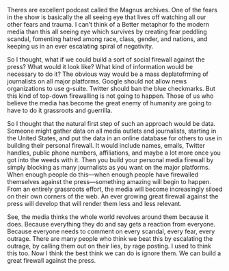Theres are excellent podcast called the Magnus archives. One of the fears in the show is basically the all seeing eye that lives off watching all our other fears and trauma. I can’t think of a Better metaphor fo the modern media than this all seeing eye which survives by creating fear peddling scandal, fomenting hatred among race, class, gender, and nations, and keeping us in an ever escalating spiral of negativity.

So I thought, what if we could build a sort of social firewall against the press? What would it look like? What kind of information would be necessary to do it? The obvious way would be a mass deplatofrming of journalists on all major platforms. Google should not allow news organizations to use g-suite. Twitter should ban the blue checkmarks. But this kind of top-down firewalling is not going to happen. Those of us who believe the media has become the great enemy of humanity are going to have to do it grassroots and guerrilla.

So I thought that the natural first step of such an approach would be data. Someone might gather data on all media outlets and journalists, starting in the United States, and put the data in an online database for others to use in building their personal firewall. It would include names, emails, Twitter handles, public phone numbers, affiliations, and maybe a lot more once you got into the weeds with it. Then you build your personal media firewall by simply blocking as many journalists as you want on the major platforms. When enough people do this—when enough people have firewalled themselves against the press—something amazing will begin to happen. From an entirely grassroots effort, the media will become increasingly siloed on their own corners of the web. An ever growing great firewall against the press will develop that will render them less and less relevant.

See, the media thinks the whole world revolves around them because it does. Because everything they do and say gets a reaction from everyone. Because everyone needs to comment on every scandal, every fear, every outrage. There are many people who think we beat this by escalating the outrage, by calling them out on their lies, by rage posting. I used to think this too. Now I think the best think we can do is ignore them. We can build a great firewall against the press.
